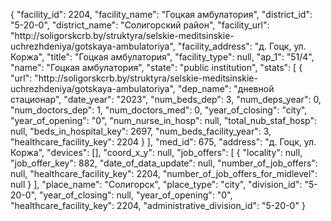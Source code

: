 {
    "facility_id": 2204,
    "facility_name": "Гоцкая амбулатория",
    "district_id": "5-20-0",
    "district_name": "Солигорский район",
    "facility_url": "http:\/\/soligorskcrb.by\/struktyra\/selskie-meditsinskie-uchrezhdeniya\/gotskaya-ambulatoriya",
    "facility_address": "д. Гоцк, ул. Коржа",
    "title": "Гоцкая амбулатория",
    "facility_type": null,
    "ap_1": "51\/4",
    "name": "Гоцкая амбулатория",
    "state": "public institution",
    "stats": [
        {
            "url": "http:\/\/soligorskcrb.by\/struktyra\/selskie-meditsinskie-uchrezhdeniya\/gotskaya-ambulatoriya",
            "dep_name": "дневной стационар",
            "date_year": "2023",
            "num_beds_dep": 3,
            "num_deps_year": 0,
            "num_doctors_dep": 1,
            "num_doctors_med": 0,
            "year_of_closing": "city",
            "year_of_opening": "0",
            "num_nurse_in_hosp": null,
            "total_nub_staf_hosp": null,
            "beds_in_hospital_key": 2697,
            "num_beds_facility_year": 3,
            "healthcare_facility_key": 2204
        }
    ],
    "med_id": 675,
    "address": "д. Гоцк, ул. Коржа",
    "devices": [],
    "coord_x_y": null,
    "job_offers": [
        {
            "locality": null,
            "job_offer_key": 882,
            "date_of_data_update": null,
            "number_of_job_offers": null,
            "healthcare_facility_key": 2204,
            "number_of_job_offers_for_midlevel": null
        }
    ],
    "place_name": "Солигорск",
    "place_type": "city",
    "division_id": "5-20-0",
    "year_of_closing": null,
    "year_of_opening": "0",
    "healthcare_facility_key": 2204,
    "administrative_division_id": "5-20-0"
}